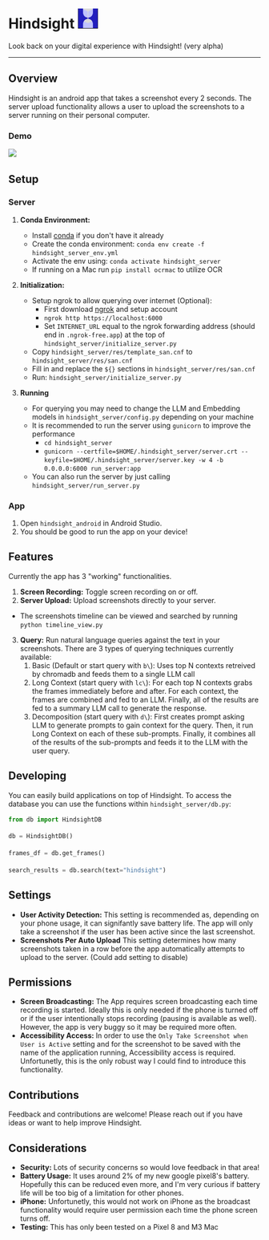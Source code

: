 # Hindsight <img src="https://github.com/cparish312/hindsight/blob/main/assets/hindsight_icon.png" width="40">

Look back on your digital experience with Hindsight! (very alpha)

---

## Overview
Hindsight is an android app that takes a screenshot every 2 seconds. The server upload functionality allows a user to upload the screenshots to a server running on their personal computer.

### Demo
<a href="https://www.loom.com/share/669eecf3c04648d4aae1565ead56273f">
    <img style="max-width:300px;" src="https://cdn.loom.com/sessions/thumbnails/669eecf3c04648d4aae1565ead56273f-with-play.gif">
</a>

## Setup
### Server
1) **Conda Environment:**
    *   Install [conda](https://docs.anaconda.com/free/miniconda/miniconda-install/) if you don't have it already
    *   Create the conda environment: `conda env create -f hindsight_server_env.yml`
    *   Activate the env using: `conda activate hindsight_server`
    *   If running on a Mac run `pip install ocrmac` to utilize OCR
2) **Initialization:**
    * Setup ngrok to allow querying over internet (Optional):
        * First download [ngrok](https://ngrok.com/docs/getting-started/) and setup account
        * `ngrok http https://localhost:6000`
        * Set `INTERNET_URL` equal to the ngrok forwarding address (should end in `.ngrok-free.app`) at the top of `hindsight_server/initialize_server.py`
    * Copy `hindsight_server/res/template_san.cnf` to `hindsight_server/res/san.cnf`
    * Fill in and replace the `${}` sections in `hindsight_server/res/san.cnf`
    * Run: `hindsight_server/initialize_server.py`

3) **Running**
    * For querying you may need to change the LLM and Embedding models in `hindsight_server/config.py` depending on your machine
    * It is recommended to run the server using `gunicorn` to improve the performance
        * `cd hindsight_server`
        * `gunicorn --certfile=$HOME/.hindsight_server/server.crt --keyfile=$HOME/.hindsight_server/server.key -w 4 -b 0.0.0.0:6000 run_server:app`
    * You can also run the server by just calling `hindsight_server/run_server.py`

### App
1) Open `hindsight_android` in Android Studio.
2) You should be good to run the app on your device!

## Features
Currently the app has 3 "working" functionalities.
1) **Screen Recording:** Toggle screen recording on or off.
2) **Server Upload:** Upload screenshots directly to your server.
* The screenshots timeline can be viewed and searched by running `python timeline_view.py`
3) **Query:** Run natural language queries against the text in your screenshots. There are 3 types of querying techniques currently available:
    1) Basic (Default or start query with `b\`): Uses top N contexts retreived by chromadb and feeds them to a single LLM call
    2) Long Context (start query with `lc\`): For each top N contexts grabs the frames immediately before and after. For each context, the frames are combined and fed to an LLM. Finally, all of the results are fed to a summary LLM call to generate the response.
    3) Decomposition (start query with `d\`): First creates prompt asking LLM to generate prompts to gain context for the query. Then, it run Long Context on each of these sub-prompts. Finally, it combines all of the results of the sub-prompts and feeds it to the LLM with the user query.

## Developing
You can easily build applications on top of Hindsight.
To access the database you can use the functions within `hindsight_server/db.py`:
```python
from db import HindsightDB

db = HindsightDB()

frames_df = db.get_frames()

search_results = db.search(text="hindsight")
```

## Settings
* **User Activity Detection:** This setting is recommended as, depending on your phone usage, it can signifantly save battery life. The app will only take a screenshot if the user has been active since the last screenshot.
* **Screenshots Per Auto Upload** This setting determines how many screenshots taken in a row before the app automatically attempts to upload to the server. (Could add setting to disable)

## Permissions
* **Screen Broadcasting:** The App requires screen broadcasting each time recording is started. Ideally this is only needed if the phone is turned off or if the user intentionally stops recording (pausing is available as well). However, the app is very buggy so it may be required more often.
* **Accessibility Access:** In order to use the `Only Take Screenshot when User is Active` setting and for the screenshot to be saved with the name of the application running, Accessibility access is required. Unfortunetly, this is the only robust way I could find to introduce this functionality.

## Contributions
Feedback and contributions are welcome! Please reach out if you have ideas or want to help improve Hindsight.

## Considerations
* **Security:** Lots of security concerns so would love feedback in that area!
* **Battery Usage:** It uses around 2% of my new google pixel8's battery. Hopefully this can be reduced even more, and I'm very curious if battery life will be too big of a limitation for other phones.
* **iPhone:** Unfortunetly, this would not work on iPhone as the broadcast functionality would require user permission each time the phone screen turns off.
* **Testing:** This has only been tested on a Pixel 8 and M3 Mac